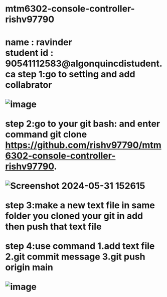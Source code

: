 # mtm6302-console-controller-rishv97790
<h1>name : ravinder<br>student id : 90541112583@algonquincdistudent.ca
step 1:go to setting and add collabrator

  ![image](https://github.com/rishv97790/mtm6302-console-controller-rishv97790/assets/138967300/7171e0bd-556c-46bb-ad7d-024a0f5f90e2)

step 2:go to your git bash: and enter command git clone https://github.com/rishv97790/mtm6302-console-controller-rishv97790.

![Screenshot 2024-05-31 152615](https://github.com/rishv97790/mtm6302-console-controller-rishv97790/assets/138967300/a1b1292c-928b-4e26-828a-16af547d8c25)


step 3:make a new text file in same folder you cloned your git in add then push that text file

step 4:use command
1.add text file
2.git commit message 
3.git push origin main

![image](https://github.com/rishv97790/mtm6302-console-controller-rishv97790/assets/138967300/9769f5ae-ed75-4682-a6eb-1b48c78e9fdc)
